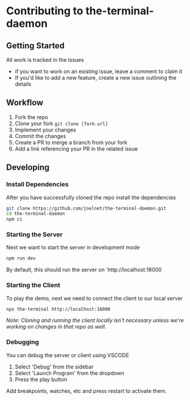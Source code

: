 # Contributing to the-terminal-daemon

## Getting Started

All work is tracked in the Issues

- if you want to work on an existing issue, leave a comment to claim it
- If you'd like to add a new feature, create a new issue outlining the details

## Workflow

1. Fork the repo
2. Clone your fork `git clone [fork-url]`
3. Implement your changes
4. Commit the changes
9. Create a PR to merge a branch from your fork
10. Add a link referencing your PR in the related issue

## Developing

### Install Dependencies

After you have successfully cloned the repo install the dependencies

```sh
git clone https://github.com/joelnet/the-terminal-daemon.git
cd the-terminal-daemon
npm ci
```

### Starting the Server

Next we want to start the server in development mode

```sh
npm run dev
```

By default, this should run the server on `http://localhost:18000

### Starting the Client

To play the demo, next we need to connect the client to our local server

```sh
npx the-terminal http://localhost:18000
```

*Note: Cloning and running the client locally isn't necessary unless we're working on changes in that repo as well.*

### Debugging

You can debug the server or client using VSCODE

1. Select 'Debug' from the sidebar
2. Select 'Launch Program' from the dropdown
3. Press the play button

Add breakpoints, watches, etc and press restart to activate them.